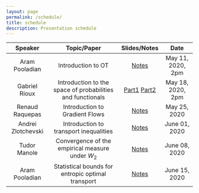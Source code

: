 ```yaml
---
layout: page
permalink: /schedule/
title: schedule
description: Presentation schedule
---
```


| Speaker           |      Topic/Paper      | Slides/Notes  |   Date       |
|:-----------------:|:---------------------:|:-------------:|:------------:|
| Aram Pooladian    |  Introduction to OT        |     <a href="../../assets/pdf/IntroNotes.pdf">Notes</a>      | May 11, 2020, 2pm |
| Gabriel Rioux   |  Introduction to the space of probabilities and functionals         |     <a href="../../assets/pdf/session2/notes_wp.pdf">Part1</a> <a href="../../assets/pdf/session2/notes_functionals.pdf">Part2</a>      | May 18, 2020, 2pm |
| Renaud Raquepas | Introduction to Gradient Flows | <a href="../../assets/pdf/Meeting3.pdf">Notes</a> | May 25, 2020 |
| Andrei Zlotchevski | Introduction to transport inequalities  | <a href="../../assets/pdf/Meeting4.pdf">Notes</a> | June 01, 2020 |
| Tudor Manole | Convergence of the empirical measure under $W_2$  |  <a href="../../assets/pdf/Meeting5_Tudor.pdf">Notes</a> | June 08, 2020 |
| Aram Pooladian | Statistical bounds for entropic optimal transport  | <a href="../../assets/pdf/Meeting6.pdf">Notes</a> | June 15, 2020 |

